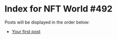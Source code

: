 # Index for NFT World #492
Posts will be displayed in the order below:

- [Your first post](./001-first.md)


